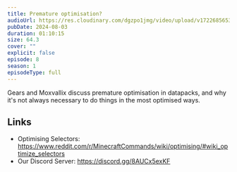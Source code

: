 ```yaml
---
title: Premature optimisation?
audioUrl: https://res.cloudinary.com/dgzpo1jmg/video/upload/v1722685653/Podcast/datapack-podcast-ep8_hytye1.mp3
pubDate: 2024-08-03
duration: 01:10:15
size: 64.3
cover: ""
explicit: false
episode: 8
season: 1
episodeType: full
---
```

Gears and Moxvallix discuss premature optimisation in datapacks, and why it's not always necessary to do things in the most optimised ways.

## Links
- Optimising Selectors: https://www.reddit.com/r/MinecraftCommands/wiki/optimising/#wiki_optimize_selectors
- Our Discord Server: https://discord.gg/8AUCx5exKF